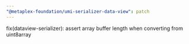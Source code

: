 ```yaml
---
"@metaplex-foundation/umi-serializer-data-view": patch
---
```


fix(dataview-serializer): assert array buffer length when converting from uint8array
